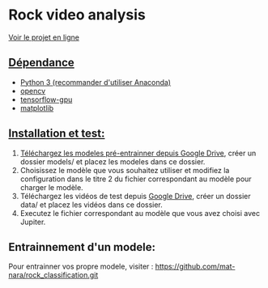 # Rock video analysis
<a href="https://nbviewer.org/github/mat-nara/rock_video_analysis/tree/master/">Voir le projet en ligne</p>
## Dépendance
<ul>
    <li>Python 3 (recommander d'utiliser Anaconda)</li>
    <li>opencv</li>
    <li>tensorflow-gpu</li>
    <li>matplotlib</li>
</ul>

## Installation et test: 
<ol>
    <li>Téléchargez les modeles pré-entrainner depuis <a href="https://drive.google.com/drive/folders/15EowQz-Rfxer6VhCRHDZjCwo1ynfom7X?usp=sharing">Google Drive</a>, créer un dossier models/ et placez les modeles dans ce dossier.</li>
    <li>Choisissez le modèle que vous souhaitez utiliser et modifiez la configuration dans le titre 2 du fichier correspondant au modèle pour charger le modèle.</li>
    <li>Téléchargez les vidéos de test depuis <a href="https://drive.google.com/drive/folders/1xwvm1fp7prWztZZ8O0H2Q7UT12DqV1X1">Google Drive</a>, créer un dossier data/ et placez les vidéos dans ce dossier.</li>
    <li>Executez le fichier correspondant au modèle que vous avez choisi avec Jupiter.</li>
</ol>

## Entrainnement d'un modele:
<p>Pour entrainner vos propre modele, visiter : <a href="https://github.com/mat-nara/rock_classification.git">https://github.com/mat-nara/rock_classification.git</a>


